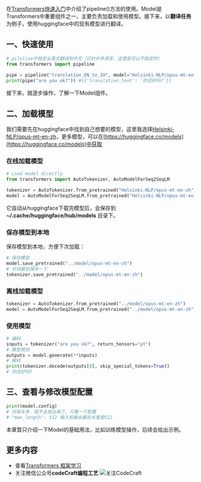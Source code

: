 在[Transformers快速入门](https://jhacker.cn/2023/transformerskuai-su-ru-men)中介绍了pipeline()方法的使用。Model是Transformers中重要组件之一，主要负责加载和使用模型。接下来，以**翻译任务**为例子，使用huggingface中的现有模型进行翻译。
## 一、快速使用 
```python
# pileline中指定从英文翻译到中文（只针对多语言，这里是可以不指定的）
from transformers import pipeline  
  
pipe = pipeline("translation_EN_to_ZH", model="Helsinki-NLP/opus-mt-en-zh")   
print(pipe("are you ok?")) #[{'translation_text': '你还好吗?'}]
```
接下来，就逐步操作，了解一下Model组件。

## 二、加载模型
我们需要先在huggingface中找到自己想要的模型，这里我选择[Helsinki-NLP/opus-mt-en-zh](https://huggingface.co/Helsinki-NLP/opus-mt-en-zh)，更多模型，可以在[https://huggingface.co/models](https://huggingface.co/models)中获取

### 在线加载模型
```python
# Load model directly
from transformers import AutoTokenizer, AutoModelForSeq2SeqLM

tokenizer = AutoTokenizer.from_pretrained("Helsinki-NLP/opus-mt-en-zh")
model = AutoModelForSeq2SeqLM.from_pretrained("Helsinki-NLP/opus-mt-en-zh")
```
它自动从huggingface下载完模型后，会保存到 **~/.cache/huggingface/hub/models** 目录下。
### 保存模型到本地
保存模型到本地，方便下次加载：
```python
# 保存模型
model.save_pretrained("../model/opus-mt-en-zh")
# 分词器也保存一下
tokenizer.save_pretrained("../model/opus-mt-en-zh")
```

### 离线加载模型
```python
tokenizer = AutoTokenizer.from_pretrained("../model/opus-mt-en-zh")  
model = AutoModelForSeq2SeqLM.from_pretrained("../model/opus-mt-en-zh")
```

### 使用模型
```python
# 编码
inputs = tokenizer("are you ok?", return_tensors="pt")
# 模型预测 
outputs = model.generate(**inputs)
# 解码
print(tokenizer.decode(outputs[0], skip_special_tokens=True))
# 你还好吗?
```

## 三、查看与修改模型配置
```python
print(model.config)
# 内容太多，就不全放出来了。只看一个配置
# "max_length": 512 输入和输出最在长度是512
```
本章暂只介绍一下Model的基础用法，比如训练模型操作，后续会给出示例。

## 更多内容
- 查看[Transformers 框架学习](https://jhacker.cn/2023/transformers)
-  关注微信公众号**codeCraft编程工艺**
![关注CodeCraft](https://img.jhacker.cn/img/gzh2.png)

